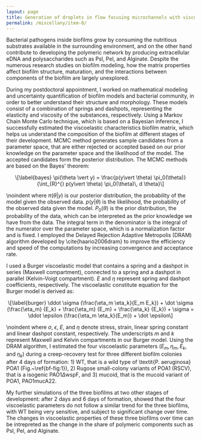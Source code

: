 ```yaml
---
layout: page
title: Generation of droplets in flow focusing microchannels with viscoelastic fluids
permalink: /miscellany/item-0/
---
```


<!-- MathJax -->
<script defer type="text/javascript" id="MathJax-script" src="https://cdn.jsdelivr.net/npm/mathjax@3.1.2/es5/tex-mml-chtml.js"></script>
<script defer src="https://polyfill.io/v3/polyfill.min.js?features=es6"></script>

Bacterial pathogens inside biofilms grow by consuming the nutritious substrates available in the surrounding environment, and on the other hand contribute
to developing the polymeric network by producing extracellular eDNA and polysaccharides such as Psl, Pel, and Alginate. Despite the numerous research studies
on biofilm modeling, how the matrix properties affect biofilm structure, maturation, and the interactions between components of the biofilm are largely unexplored.

During my postdoctoral appointment, I worked on mathematical modeling and uncertainty quantification of biofilm models and bacterial community, in order to better
understand their structure and morphology. These models consist of a combination of springs and dashpots, representing the elasticity and viscosity of the 
substances, respectively. Using a Markov Chain Monte Carlo technique, which is based on a Bayesian inference, I successfully estimated the viscoelastic 
characteristics biofilm matrix, which helps us understand the composition of the biofilm at different stages of their development. MCMC method generates sample
candidates from a parameter space, that are either rejected or accepted based on our prior knowledge on the parameter space and the likelihood of the model.
The accepted candidates form the posterior distribution. The MCMC methods are based on the Bayes' theorem:

<p><span class="math display">\[\label{bayes}
\pi(\theta \vert y) = \frac{p(y\vert \theta) \pi_0(\theta)}{\int_{R}^{} p(y\vert \theta) \pi_0(\theta)\, d \theta}\]</span></p>

\noindent where $\pi(\theta \vert y)$ is our posterior distribution, the probability of the model given the observed data. $p(y\vert \theta)$ is the likelihood,
the probability of the observed data given the model. $P_0(\theta)$ is the prior distribution, the probability of the data, which can be interpreted as the prior
knowledge we have from the data. The integral term in the denominator is the integral of the numerator over the parameter space, which is a normalization factor 
and is fixed. I employed the Delayed Rejection Adaptive Metropolis (DRAM) algorithm developed by \cite{haario2006dram} to improve the efficiency and speed 
of the computations by increasing convergence and acceptance rate. 

I used a Burger viscoelastic model that contains a spring and a dashpot in series (Maxwell compartment), connected to a spring and a dashpot in parallel
(Kelvin-Voigt compartment). $E$ and $\eta$ represent spring and dashpot coefficients, respectively. The viscoelastic constitute equation for the Burger model 
is derived as:

<p><span class="math display">\[\label{burger}
\ddot \sigma (\frac{\eta_m \eta_k}{E_m E_k}) + \dot \sigma (\frac{\eta_m} {E_k} + \frac{\eta_m} {E_m} + \frac{\eta_k} {E_k}) + \sigma = \ddot \epsilon (\frac{\eta_m \eta_k}{E_m}) + \dot \epsilon\]</span></p>

\noindent where $\sigma$, $\epsilon$, $E$, and $\eta$ denote stress, strain, linear spring constant and linear dashpot constant, respectively. The underscripts
$m$ and $k$ represent Maxwell and Kelvin compartments in our Burger model. Using the DRAM algorithm, I estimated the four viscoelastic parameters 
($E_m, \eta_m, E_k,$ and $\eta_k$) during a creep-recovery test for three different biofilm colonies after 4 days of formation: 1) WT, that is a wild type of
\textit{P. aeruginosa} POA1 (Fig.~\ref{bf-fig:1}), 2) Rugose small-colony variants of POA1 (RSCV), that is a isogenic PAO1$\Delta$wspF, and 3) mucoid, that is 
the mucoid variant of POA1, PAO1mucA22. 

My further simulations of the three biofilms at two other stages of development: after 2 days and 6 days of formation, showed that the four viscoelastic
parameters do not follow a similar trend for the three biofilms, with WT being very sensitive, and subject to significant change over time. The changes
in viscoelastic properties of these three biofilms over time can be intrepreted as the change in the share of polymeric components such as Psl, Pel, and Alginate.
